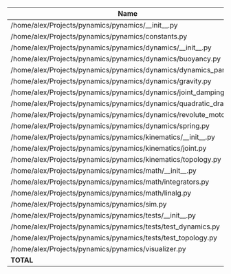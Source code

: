 | Name                                                               |    Stmts |     Miss |   Cover |
|------------------------------------------------------------------- | -------: | -------: | ------: |
| /home/alex/Projects/pynamics/pynamics/\_\_init\_\_.py              |        0 |        0 |    100% |
| /home/alex/Projects/pynamics/pynamics/constants.py                 |        4 |        0 |    100% |
| /home/alex/Projects/pynamics/pynamics/dynamics/\_\_init\_\_.py     |        7 |        0 |    100% |
| /home/alex/Projects/pynamics/pynamics/dynamics/buoyancy.py         |       30 |        1 |     97% |
| /home/alex/Projects/pynamics/pynamics/dynamics/dynamics\_parent.py |       36 |        2 |     94% |
| /home/alex/Projects/pynamics/pynamics/dynamics/gravity.py          |       13 |        0 |    100% |
| /home/alex/Projects/pynamics/pynamics/dynamics/joint\_damping.py   |       10 |        0 |    100% |
| /home/alex/Projects/pynamics/pynamics/dynamics/quadratic\_drag.py  |       52 |        4 |     92% |
| /home/alex/Projects/pynamics/pynamics/dynamics/revolute\_motor.py  |       26 |        1 |     96% |
| /home/alex/Projects/pynamics/pynamics/dynamics/spring.py           |       21 |        0 |    100% |
| /home/alex/Projects/pynamics/pynamics/kinematics/\_\_init\_\_.py   |        0 |        0 |    100% |
| /home/alex/Projects/pynamics/pynamics/kinematics/joint.py          |      149 |       13 |     91% |
| /home/alex/Projects/pynamics/pynamics/kinematics/topology.py       |      254 |       35 |     86% |
| /home/alex/Projects/pynamics/pynamics/math/\_\_init\_\_.py         |        0 |        0 |    100% |
| /home/alex/Projects/pynamics/pynamics/math/integrators.py          |       50 |        2 |     96% |
| /home/alex/Projects/pynamics/pynamics/math/linalg.py               |       14 |        0 |    100% |
| /home/alex/Projects/pynamics/pynamics/sim.py                       |      107 |        6 |     94% |
| /home/alex/Projects/pynamics/pynamics/tests/\_\_init\_\_.py        |        0 |        0 |    100% |
| /home/alex/Projects/pynamics/pynamics/tests/test\_dynamics.py      |      159 |        1 |     99% |
| /home/alex/Projects/pynamics/pynamics/tests/test\_topology.py      |       86 |        6 |     93% |
| /home/alex/Projects/pynamics/pynamics/visualizer.py                |      104 |       17 |     84% |
|                                                          **TOTAL** | **1122** |   **88** | **92%** |
